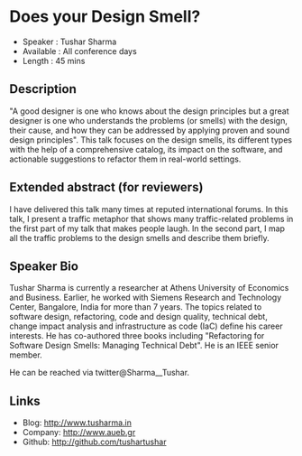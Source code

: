 Does your Design Smell?
========================

* Speaker   : Tushar Sharma
* Available : All conference days
* Length    : 45 mins

Description
-----------
"A good designer is one who knows about the design principles but a great designer is one who understands the problems (or smells) with the design, their cause, and how they can be addressed by applying proven and sound design principles". This talk focuses on the design smells, its different types with the help of a comprehensive catalog, its impact on the software, and actionable suggestions to refactor them in real-world settings.

Extended abstract (for reviewers)
---------------------------------
I have delivered this talk many times at reputed international forums. In this talk, I present a traffic metaphor that shows many traffic-related problems in the first part of my talk that makes people laugh. In the second part, I map all the traffic problems to the design smells and describe them briefly. 

Speaker Bio
-----------
Tushar Sharma is currently a researcher at Athens University of Economics and Business. Earlier, he worked with Siemens Research and Technology Center, Bangalore, India for more than 7 years. The topics related to software design, refactoring, code and design quality, technical debt, change impact analysis and infrastructure as code (IaC) define his career interests. He has co-authored three books including "Refactoring for Software Design Smells: Managing Technical Debt". He is an IEEE senior member. 

He can be reached via twitter@Sharma__Tushar.

Links
-----
* Blog: http://www.tusharma.in
* Company: http://www.aueb.gr
* Github: http://github.com/tushartushar

